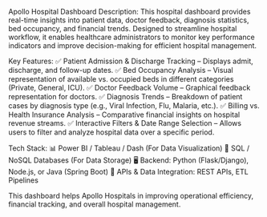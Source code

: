 Apollo Hospital Dashboard
Description:
This hospital dashboard provides real-time insights into patient data, doctor feedback, diagnosis statistics, bed occupancy, and financial trends. Designed to streamline hospital workflow, it enables healthcare administrators to monitor key performance indicators and improve decision-making for efficient hospital management.

Key Features:
✅ Patient Admission & Discharge Tracking – Displays admit, discharge, and follow-up dates.
✅ Bed Occupancy Analysis – Visual representation of available vs. occupied beds in different categories (Private, General, ICU).
✅ Doctor Feedback Volume – Graphical feedback representation for doctors.
✅ Diagnosis Trends – Breakdown of patient cases by diagnosis type (e.g., Viral Infection, Flu, Malaria, etc.).
✅ Billing vs. Health Insurance Analysis – Comparative financial insights on hospital revenue streams.
✅ Interactive Filters & Date Range Selection – Allows users to filter and analyze hospital data over a specific period.

Tech Stack:
📊 Power BI / Tableau / Dash (For Data Visualization)
📂 SQL / NoSQL Databases (For Data Storage)
🖥 Backend: Python (Flask/Django), Node.js, or Java (Spring Boot)
🔗 APIs & Data Integration: REST APIs, ETL Pipelines

This dashboard helps Apollo Hospitals in improving operational efficiency, financial tracking, and overall hospital management.

